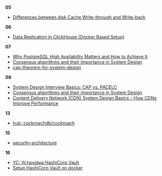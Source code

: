 
**05**
- [Differences between disk Cache Write-through and Write-back](https://forum.huawei.com/enterprise/intl/en/thread/differences-between-disk-cache-write-through-and-write-back/667215004455288832?blogId=667215004455288832)

**06**
- [Data Replication in ClickHouse (Docker Based Setup)](https://chistadata.com/data-replication-in-clickhouse-docker-based-setup/)

**07**
- [Why PostgreSQL High Availability Matters and How to Achieve It](https://www.yugabyte.com/postgresql/postgresql-high-availability/)
- [Consensus algorithms and their importance in System Design](https://www.educative.io/blog/consensus-algorithms-in-system-design)
- [cap-theorem-for-system-design](https://www.turing.com/kb/cap-theorem-for-system-design)

**08**
- [System Design Interview Basics: CAP vs. PACELC](https://www.designgurus.io/blog/system-design-interview-basics-cap-vs-pacelc)
- [Consensus algorithms and their importance in System Design](https://www.educative.io/blog/consensus-algorithms-in-system-design)
- [Content Delivery Network (CDN) System Design Basics – How CDNs Improve Performance](https://www.designgurus.io/blog/content-delivery-network-cdn-system-design-basics)

**13**
- [hub: cockroachdb/cockroach](https://hub.docker.com/r/cockroachdb/cockroach)

**15**
- [security-architecture](https://github.com/apssouza22/security-architecture)

**16**
- [YC: Установка HashiCorp Vault](https://yandex.cloud/ru/docs/managed-kubernetes/operations/applications/hashicorp-vault#marketplace-install)
- [Setup HashiCorp Vault on docker](https://gist.github.com/Mishco/b47b341f852c5934cf736870f0b5da81)

